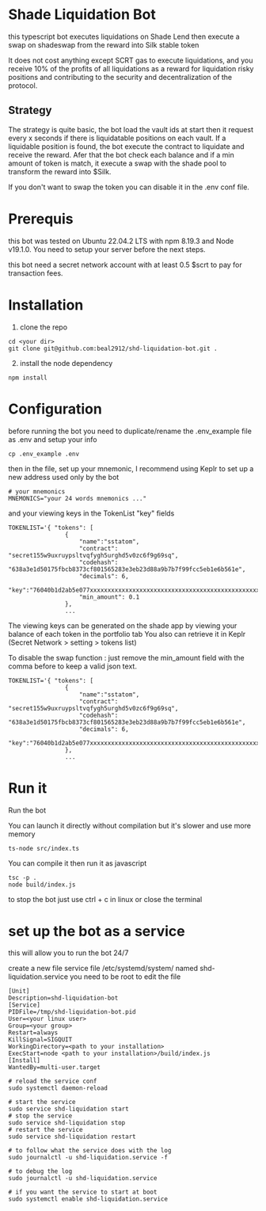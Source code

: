 # Shade Liquidation Bot 

this typescript bot executes liquidations on Shade Lend then execute a swap on shadeswap from the reward into Silk stable token   

It does not cost anything except SCRT gas to execute liquidations, and you receive 10% of the profits of all liquidations as a reward for liquidation risky positions and contributing to the security and decentralization of the protocol.

## Strategy
The strategy is quite basic, the bot load the vault ids at start then it request every x seconds if there is liquidatable positions on each vault.
If a liquidable position is found, the bot execute the contract to liquidate and receive the reward.
Afer that the bot check each balance and if a min amount of token is match, it execute a swap with the shade pool to transform the reward into $Silk.

If you don't want to swap the token you can disable it in the .env conf file.


# Prerequis

this bot was tested on Ubuntu 22.04.2 LTS with npm 8.19.3 and Node v19.1.0.
You need to setup your server before the next steps.

this bot need a secret network account with at least 0.5 $scrt to pay for transaction fees.


# Installation

1. clone the repo 

```
cd <your dir>
git clone git@github.com:beal2912/shd-liquidation-bot.git .
```

2. install the node dependency 
```
npm install
```
# Configuration

before running the bot you need to duplicate/rename the .env_example file as .env and setup your info
```
cp .env_example .env
``` 

then in the file, set up your mnemonic, I recommend using Keplr to set up a new address used only by the bot
```
# your mnemonics
MNEMONICS="your 24 words mnemonics ..."
```



and your viewing keys in the TokenList "key" fields
```
TOKENLIST='{ "tokens": [
                { 
                    "name":"sstatom", 
                    "contract": "secret155w9uxruypsltvqfygh5urghd5v0zc6f9g69sq", 
                    "codehash": "638a3e1d50175fbcb8373cf801565283e3eb23d88a9b7b7f99fcc5eb1e6b561e",
                    "decimals": 6,
                    "key":"76040b1d2ab5e077xxxxxxxxxxxxxxxxxxxxxxxxxxxxxxxxxxxxxxxxxxxxxxxx",
                    "min_amount": 0.1
                },
                ...
```
The viewing keys can be generated on the shade app by viewing your balance of each token in the portfolio tab
You also can retrieve it in Keplr (Secret Network > setting > tokens list)


To disable the swap function : just remove the min_amount field with the comma before to keep a valid json text.
```
TOKENLIST='{ "tokens": [
                { 
                    "name":"sstatom", 
                    "contract": "secret155w9uxruypsltvqfygh5urghd5v0zc6f9g69sq", 
                    "codehash": "638a3e1d50175fbcb8373cf801565283e3eb23d88a9b7b7f99fcc5eb1e6b561e",
                    "decimals": 6,
                    "key":"76040b1d2ab5e077xxxxxxxxxxxxxxxxxxxxxxxxxxxxxxxxxxxxxxxxxxxxxxxx"
                },
                ...
```

# Run it

Run the bot

You can launch it directly without compilation but it's slower and use more memory
```
ts-node src/index.ts
```

You can compile it then run it as javascript
```
tsc -p .
node build/index.js
```
to stop the bot just use ctrl + c in linux or close the terminal

# set up the bot as a service 
this will allow you to run the bot 24/7

create a new file service file /etc/systemd/system/ named shd-liquidation.service 
you need to be root to edit the file
```
[Unit]
Description=shd-liquidation-bot
[Service]
PIDFile=/tmp/shd-liquidation-bot.pid
User=<your linux user>
Group=<your group>
Restart=always
KillSignal=SIGQUIT
WorkingDirectory=<path to your installation>
ExecStart=node <path to your installation>/build/index.js
[Install]
WantedBy=multi-user.target
```

```
# reload the service conf
sudo systemctl daemon-reload

# start the service 
sudo service shd-liquidation start
# stop the service
sudo service shd-liquidation stop
# restart the service 
sudo service shd-liquidation restart

# to follow what the service does with the log 
sudo journalctl -u shd-liquidation.service -f

# to debug the log 
sudo journalctl -u shd-liquidation.service

# if you want the service to start at boot 
sudo systemctl enable shd-liquidation.service

```